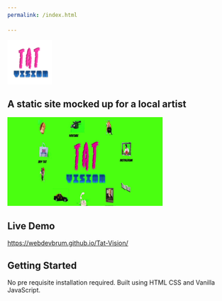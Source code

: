 ```yaml
---
permalink: /index.html

---
```



<img src='readme-images/logo.png' width='100' height='100' alt=' logo'/>

## A static site mocked up for a local artist

<img src='readme-images/front.jpeg' width='350' height='200' alt='project preview'/>

## Live Demo

https://webdevbrum.github.io/Tat-Vision/

## Getting Started

No pre requisite installation required. Built using HTML CSS and Vanilla JavaScript.
